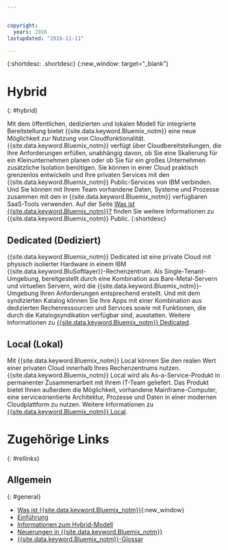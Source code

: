 ```yaml
---


copyright:
  years: 2016
lastupdated: "2016-11-11"

---
```


{:shortdesc: .shortdesc}
{:new_window: target="_blank"}

# Hybrid
{: #hybrid}


Mit dem öffentlichen, dedizierten und lokalen Modell für integrierte Bereitstellung bietet {{site.data.keyword.Bluemix_notm}} eine neue Möglichkeit zur Nutzung von Cloudfunktionalität. {{site.data.keyword.Bluemix_notm}} verfügt über Cloudbereitstellungen, die Ihre Anforderungen erfüllen, unabhängig davon, ob Sie eine Skalierung für ein Kleinunternehmen planen oder ob Sie für ein großes Unternehmen zusätzliche Isolation benötigen. Sie können in einer Cloud praktisch grenzenlos entwickeln und Ihre privaten Services mit den {{site.data.keyword.Bluemix_notm}} Public-Services von IBM verbinden. Und Sie können mit Ihrem Team vorhandene Daten, Systeme und Prozesse zusammen mit den in {{site.data.keyword.Bluemix_notm}} verfügbaren SaaS-Tools verwenden. Auf der Seite [Was ist {{site.data.keyword.Bluemix_notm}}?](/docs/overview/whatisbluemix.html) finden Sie weitere Informationen zu {{site.data.keyword.Bluemix_notm}} Public.
{:shortdesc}

## Dedicated (Dediziert)

{{site.data.keyword.Bluemix_notm}} Dedicated ist eine private Cloud mit physisch isolierter Hardware in einem IBM {{site.data.keyword.BluSoftlayer}}-Rechenzentrum. Als Single-Tenant-Umgebung, bereitgestellt durch eine Kombination aus Bare-Metal-Servern und virtuellen Servern, wird die {{site.data.keyword.Bluemix_notm}}-Umgebung Ihren Anforderungen entsprechend erstellt. Und mit dem syndizierten Katalog können Sie Ihre Apps mit einer Kombination aus dedizierten Rechenressourcen und Services sowie mit Funktionen, die durch die Katalogsyndikation verfügbar sind, ausstatten. Weitere Informationen zu [{{site.data.keyword.Bluemix_notm}} Dedicated](/docs/dedicated/index.html).

## Local (Lokal)

Mit {{site.data.keyword.Bluemix_notm}} Local können Sie den realen Wert einer privaten Cloud innerhalb Ihres Rechenzentrums nutzen.  {{site.data.keyword.Bluemix_notm}} Local wird als As-a-Service-Produkt in permanenter Zusammenarbeit mit Ihrem IT-Team geliefert. Das Produkt bietet Ihnen außerdem die Möglichkeit, vorhandene Mainframe-Computer, eine serviceorientierte Architektur, Prozesse und Daten in einer modernen Cloudplattform zu nutzen. Weitere Informationen zu [{{site.data.keyword.Bluemix_notm}} Local](/docs/local/index.html).

# Zugehörige Links
{: #rellinks}
## Allgemein
{: #general}
* [Was ist {{site.data.keyword.Bluemix_notm}}](http://www.ibm.com/cloud-computing/bluemix/what-is-bluemix/){:new_window}
* [Einführung](http://www.ibm.com/cloud-computing/bluemix/getting-started/)
* [Informationen zum Hybrid-Modell](http://www.ibm.com/cloud-computing/bluemix/hybrid/)
* [Neuerungen in {{site.data.keyword.Bluemix_notm}}](/docs/whatsnew/index.html)
* [{{site.data.keyword.Bluemix_notm}}-Glossar](/docs/overview/glossary/index.html)
